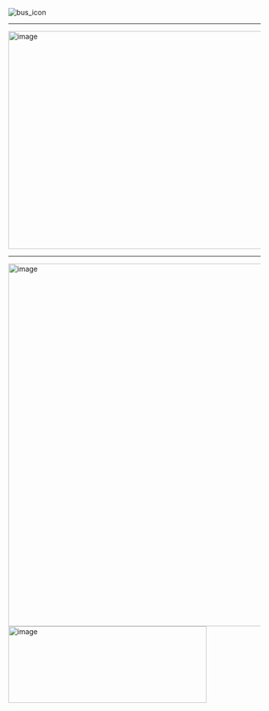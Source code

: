![bus_icon](https://github.com/user-attachments/assets/68aeaf22-b6ae-4f8b-a8b6-0f730970110b) 

----

<img width="1657" height="435" alt="image" src="https://github.com/user-attachments/assets/d7149b5e-f1c9-4290-9a47-1ccaaf0135b0" />

----


<img width="777" height="724" alt="image" src="https://github.com/user-attachments/assets/8fcca984-6433-4d54-b584-ac228be3878a" />

<img width="396" height="153" alt="image" src="https://github.com/user-attachments/assets/e044e22a-dbf1-42ac-a58c-7519be5da970" />

